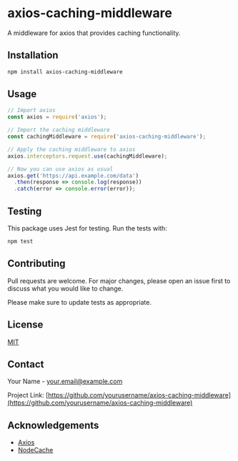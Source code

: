 # axios-caching-middleware

A middleware for axios that provides caching functionality.

## Installation

```bash
npm install axios-caching-middleware
```

## Usage

```javascript
// Import axios
const axios = require('axios');

// Import the caching middleware
const cachingMiddleware = require('axios-caching-middleware');

// Apply the caching middleware to axios
axios.interceptors.request.use(cachingMiddleware);

// Now you can use axios as usual
axios.get('https://api.example.com/data')
  .then(response => console.log(response))
  .catch(error => console.error(error));
```

## Testing

This package uses Jest for testing. Run the tests with:

```bash
npm test
```

## Contributing

Pull requests are welcome. For major changes, please open an issue first to discuss what you would like to change.

Please make sure to update tests as appropriate.

## License

[MIT](https://choosealicense.com/licenses/mit/)

## Contact

Your Name - your.email@example.com

Project Link: [https://github.com/yourusername/axios-caching-middleware](https://github.com/yourusername/axios-caching-middleware)

## Acknowledgements

* [Axios](https://github.com/axios/axios)
* [NodeCache](https://www.npmjs.com/package/node-cache)
